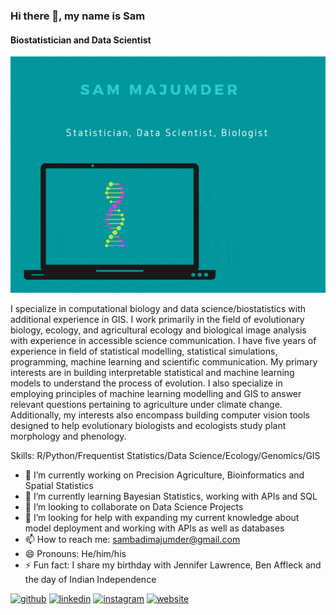### Hi there 👋, my name is Sam
#### Biostatistician and Data Scientist
![Biostatistician and Data Scientist](https://github.com/SamMajumder/SamMajumder/blob/main/SAM%20MAJUMDER.gif)

I specialize in computational biology and data science/biostatistics with additional experience in GIS. I work primarily in the field of evolutionary biology, ecology, and agricultural ecology and biological image analysis with experience in accessible science communication. I have five years of experience in field of statistical modelling, statistical simulations, programming, machine learning and scientific communication. My primary interests are in building interpretable statistical and machine learning models to understand the process of evolution. I also specialize in employing principles of machine learning modelling and GIS to answer relevant questions pertaining to agriculture under climate change. Additionally, my interests also encompass building computer vision tools designed to help evolutionary biologists and ecologists study plant morphology and phenology.

Skills: R/Python/Frequentist Statistics/Data Science/Ecology/Genomics/GIS

- 🔭 I’m currently working on Precision Agriculture, Bioinformatics and Spatial Statistics 
- 🌱 I’m currently learning Bayesian Statistics, working with APIs and SQL 
- 👯 I’m looking to collaborate on Data Science Projects 
- 🤔 I’m looking for help with expanding my current knowledge about model deployment and working with APIs as well as databases 
- 📫 How to reach me: sambadimajumder@gmail.com 
- 😄 Pronouns: He/him/his 
- ⚡ Fun fact: I share my birthday with Jennifer Lawrence, Ben Affleck and the day of Indian Independence 


[<img src='https://cdn.jsdelivr.net/npm/simple-icons@3.0.1/icons/github.svg' alt='github' height='40'>](https://github.com/https://github.com/SamMajumder)  [<img src='https://cdn.jsdelivr.net/npm/simple-icons@3.0.1/icons/linkedin.svg' alt='linkedin' height='40'>](https://www.linkedin.com/in/https://www.linkedin.com/in/sam-majumder-25720870//)  [<img src='https://cdn.jsdelivr.net/npm/simple-icons@3.0.1/icons/instagram.svg' alt='instagram' height='40'>](https://www.instagram.com/https://www.instagram.com/sam_majumder_//)  [<img src='https://cdn.jsdelivr.net/npm/simple-icons@3.0.1/icons/icloud.svg' alt='website' height='40'>](https://sammajumder.github.io/Sam_Portfolio/)  




